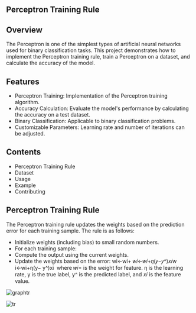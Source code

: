 ## Perceptron Training Rule
## Overview
The Perceptron is one of the simplest types of artificial neural networks used for binary classification tasks. This project demonstrates how to implement the Perceptron training rule, train a Perceptron on a dataset, and calculate the accuracy of the model.

## Features
- Perceptron Training: Implementation of the Perceptron training algorithm.
- Accuracy Calculation: Evaluate the model's performance by calculating the accuracy on a test dataset.
- Binary Classification: Applicable to binary classification problems.
- Customizable Parameters: Learning rate and number of iterations can be adjusted.
## Contents
- Perceptron Training Rule
- Dataset
- Usage
- Example
- Contributing
## Perceptron Training Rule
The Perceptron training rule updates the weights based on the prediction error for each training sample. The rule is as follows:
- Initialize weights (including bias) to small random numbers.
- For each training sample:
- Compute the output using the current weights.
- Update the weights based on the error:
  wi<-wi+
𝑤𝑖←𝑤𝑖+𝜂(𝑦−𝑦^)𝑥𝑖w i←wi+η(y− y^)xi
​
where 
𝑤𝑖= is the weight for feature.
η is the learning rate, 
y is the true label, 
y^ is the predicted label, and 
𝑥𝑖 is the feature value.


![graphtr](https://github.com/Ifra-Zaib/Machine-Learning-Perceptron-training-rule/assets/172352661/5e398c2a-78fa-49c2-b7e8-15941ec9ded7)

![tr](https://github.com/Ifra-Zaib/Machine-Learning-Perceptron-training-rule/assets/172352661/16c3e273-b805-4dee-890c-ed4b812b1fb0)
